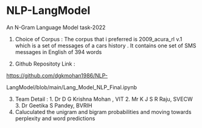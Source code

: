 # NLP-LangModel
An N-Gram Language Model task-2022

1. Choice of Corpus : The corpus that i preferred is 2009_acura_rl v.1  which is a set of messages of a cars history . It contains one set of SMS messages in English of 394 words

2.  Github Repositoty Link : 

https://github.com/dgkmohan1986/NLP-

LangModel/blob/main/Lang_Model_NLP_Final.ipynb

3. Team Detail : 1. Dr D G Krishna Mohan , VIT
                             2. Mr K J S R Raju, SVECW
                             3. Dr Geetika S Pandey, BVRIH
4. Caluculated the unigram and bigram probabilities and moving towards perplexity and word predictions

